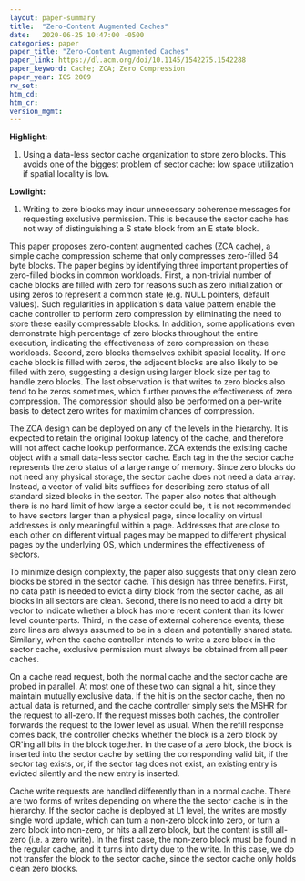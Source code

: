 ```yaml
---
layout: paper-summary
title:  "Zero-Content Augmented Caches"
date:   2020-06-25 10:47:00 -0500
categories: paper
paper_title: "Zero-Content Augmented Caches"
paper_link: https://dl.acm.org/doi/10.1145/1542275.1542288
paper_keyword: Cache; ZCA; Zero Compression
paper_year: ICS 2009
rw_set:
htm_cd:
htm_cr:
version_mgmt:
---
```


**Highlight:**

1. Using a data-less sector cache organization to store zero blocks. This avoids one of the biggest problem of sector
   cache: low space utilization if spatial locality is low.

**Lowlight:**

1. Writing to zero blocks may incur unnecessary coherence messages for requesting exclusive permission. This is 
   because the sector cache has not way of distinguishing a S state block from an E state block.

This paper proposes zero-content augmented caches (ZCA cache), a simple cache compression scheme that only compresses
zero-filled 64 byte blocks. The paper begins by identifying three important properties of zero-filled blocks in 
common workloads. First, a non-trivial number of cache blocks are filled with zero for reasons such as zero initialization
or using zeros to represent a common state (e.g. NULL pointers, default values). Such regularities in application's data
value pattern enable the cache controller to perform zero compression by eliminating the need to store these easily
compressable blocks. In addition, some applications even demonstrate high percentage of zero blocks throughout the entire
execution, indicating the effectiveness of zero compression on these workloads.
Second, zero blocks themselves exhibit spacial locality. If one cache block is filled with zeros, the adjacent blocks are
also likely to be filled with zero, suggesting a design using larger block size per tag to handle zero blocks. 
The last observation is that writes to zero blocks also tend to be zeros sometimes, which further proves the effectiveness
of zero compression. The compression should also be performed on a per-write basis to detect zero writes for maximim
chances of compression.

The ZCA design can be deployed on any of the levels in the hierarchy. It is expected to retain the original lookup latency
of the cache, and therefore will not affect cache lookup performance.
ZCA extends the existing cache object with a small data-less sector cache. Each tag in the the sector cache represents the 
zero status of a large range of memory. Since zero blocks do not need any physical storage, the sector cache does not 
need a data array. Instead, a vector of valid bits suffices for describing zero status of all standard sized blocks in 
the sector. The paper also notes that although there is no hard limit of how large a sector could be, it is not recommended
to have sectors larger than a physical page, since locality on virtual addresses is only meaningful within a page. Addresses
that are close to each other on different virtual pages may be mapped to different physical pages by the underlying OS,
which undermines the effectiveness of sectors.

To minimize design complexity, the paper also suggests that only clean zero blocks be stored in the sector cache. This
design has three benefits. First, no data path is needed to evict a dirty block from the sector cache, as all blocks in
all sectors are clean. Second, there is no need to add a dirty bit vector to indicate whether a block has more recent
content than its lower level counterparts. Third, in the case of external coherence events, these zero lines are always 
assumed to be in a clean and potentially shared state. Similarly, when the cache controller intends to write a 
zero block in the sector cache, exclusive permission must always be obtained from all peer caches.

On a cache read request, both the normal cache and the sector cache are probed in parallel. At most one of these two
can signal a hit, since they maintain mutually exclusive data. If the hit is on the sector cache, then no actual
data is returned, and the cache controller simply sets the MSHR for the request to all-zero. 
If the request misses both caches, the controller forwards the request to the lower level as usual. When the refill 
response comes back, the controller checks whether the block is a zero block by OR'ing all bits in the block together.
In the case of a zero block, the block is inserted into the sector cache by setting the corresponding valid bit, if the 
sector tag exists, or, if the sector tag does not exist, an existing entry is evicted silently and the new entry is 
inserted.

Cache write requests are handled differently than in a normal cache. There are two forms of writes depending on where the
the sector cache is in the hierarchy. If the sector cache is deployed at L1 level, the writes are mostly single word
update, which can turn a non-zero block into zero, or turn a zero block into non-zero, or hits a all zero block, but 
the content is still all-zero (i.e. a zero write). In the first case, the non-zero block must be found in the regular
cache, and it turns into dirty due to the write. In this case, we do not transfer the block to the sector cache, since
the sector cache only holds clean zero blocks. 
